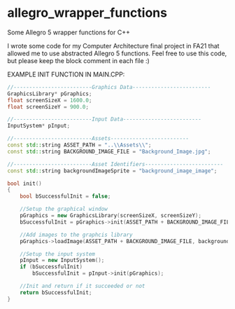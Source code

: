 # allegro_wrapper_functions
Some Allegro 5 wrapper functions for C++

I wrote some code for my Computer Architecture final project in FA21 that allowed me to use abstracted Allegro 5 functions. Feel free to use this code, but please keep the block comment in each file :)

EXAMPLE INIT FUNCTION IN MAIN.CPP:

```cpp
//-------------------------Graphics Data-------------------------
GraphicsLibrary* pGraphics;
float screenSizeX = 1600.0;
float screenSizeY = 900.0;

//-------------------------Input Data-------------------------
InputSystem* pInput;

//-------------------------Assets-------------------------
const std::string ASSET_PATH = "..\\Assets\\";
const std::string BACKGROUND_IMAGE_FILE = "Background_Image.jpg";

//-------------------------Asset Identifiers-------------------------
const std::string backgroundImageSprite = "background_image_image";

bool init()
{
	bool bSuccessfulInit = false;

	//Setup the graphical window
	pGraphics = new GraphicsLibrary(screenSizeX, screenSizeY);
	bSuccessfulInit = pGraphics->init(ASSET_PATH + BACKGROUND_IMAGE_FILE);

	//Add images to the graphcis library
	pGraphics->loadImage(ASSET_PATH + BACKGROUND_IMAGE_FILE, backgroundImageSprite);

	//Setup the input system
	pInput = new InputSystem();
	if (bSuccessfulInit)
		bSuccessfulInit = pInput->init(pGraphics);

	//Init and return if it succeeded or not
	return bSuccessfulInit;
}
```
